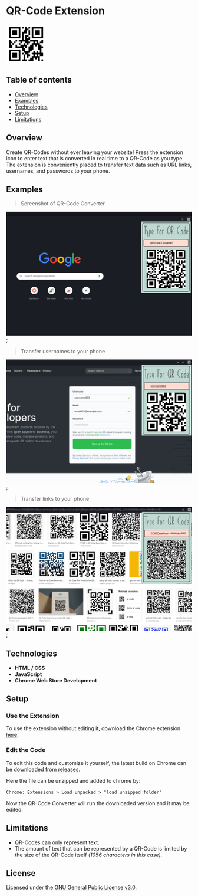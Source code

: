# QR-Code Extension
![](favicon.png)

## Table of contents
* [Overview](#overview)
* [Examples](#examples)
* [Technologies](#technologies)
* [Setup](#setup)
* [Limitations](#limitations)

## Overview
Create QR-Codes without ever leaving your website! Press the extension icon to enter text that is converted in real time to a QR-Code as you type. The extension is conveniently placed to transfer text data such as URL links, usernames, and passwords to your phone.

## Examples

> Screenshot of QR-Code Converter

![Screenshot](./.images/qr1.png);

> Transfer usernames to your phone

![Screenshot](./.images/qr2.png);

> Transfer links to your phone

![Screenshot](./.images/qr3.png);

## Technologies
- **HTML / CSS**
- **JavaScript**
- **Chrome Web Store Development**

## Setup

### Use the Extension

To use the extension without editing it, download the Chrome extension [here](https://chrome.google.com/webstore/detail/qr-code-generator/enjcphliddmdkmgolkmkkkdnldidhgml?hl=en-GB&authuser=0).

### Edit the Code
To edit this code and customize it yourself, the latest build on Chrome can be downloaded from [releases](https://github.com/Alex0Blackwell/qr-code-extension/releases "Go to releases").  

Here the file can be unzipped and added to chrome by:

    Chrome: Extensions > Load unpacked > "load unzipped folder"

Now the QR-Code Converter will run the downloaded version and it may be edited.

## Limitations
- QR-Codes can only represent text.
- The amount of text that can be represented by a QR-Code is limited by the size of the QR-Code itself *(1056 characters in this case)*.

## License
Licensed under the [GNU General Public License v3.0](LICENSE).
